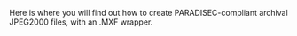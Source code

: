 Here is where you will find out how to create PARADISEC-compliant archival JPEG2000 files, with an .MXF wrapper. 
